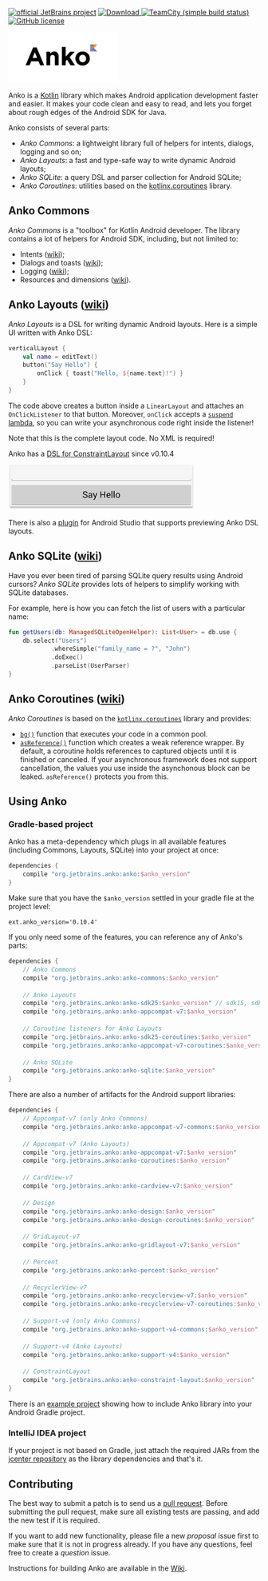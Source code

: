 [![official JetBrains project](http://jb.gg/badges/official.svg)](https://confluence.jetbrains.com/display/ALL/JetBrains+on+GitHub)
[![Download](https://api.bintray.com/packages/jetbrains/anko/anko/images/download.svg) ](https://bintray.com/jetbrains/anko/anko/_latestVersion)
[![TeamCity (simple build status)](https://img.shields.io/teamcity/http/teamcity.jetbrains.com/s/ProjectsWrittenInKotlin_Anko.svg)](https://teamcity.jetbrains.com/viewType.html?buildTypeId=ProjectsWrittenInKotlin_Anko&tab=buildTypeStatusDiv)
[![GitHub license](https://img.shields.io/badge/license-Apache%20License%202.0-blue.svg?style=flat)](http://www.apache.org/licenses/LICENSE-2.0)

<img src="doc/logo.png" alt="Anko logo" height="101" width="220" />

Anko is a [Kotlin](http://www.kotlinlang.org/) library which makes Android application development faster and easier. It makes your code clean and easy to read, and lets you forget about rough edges of the Android SDK for Java.

Anko consists of several parts:

* *Anko Commons*: a lightweight library full of helpers for intents, dialogs, logging and so on;
* *Anko Layouts*: a fast and type-safe way to write dynamic Android layouts;
* *Anko SQLite*: a query DSL and parser collection for Android SQLite;
* *Anko Coroutines*: utilities based on the [kotlinx.coroutines](https://github.com/Kotlin/kotlinx.coroutines) library.

## Anko Commons

*Anko Commons* is a "toolbox" for Kotlin Android developer. The library contains a lot of helpers for Android SDK, including, but not limited to:

* Intents ([wiki](https://github.com/Kotlin/anko/wiki/Anko-Commons-–-Intents));
* Dialogs and toasts ([wiki](https://github.com/Kotlin/anko/wiki/Anko-Commons-–-Dialogs));
* Logging ([wiki](https://github.com/Kotlin/anko/wiki/Anko-Commons-–-Logging));
* Resources and dimensions ([wiki](https://github.com/Kotlin/anko/wiki/Anko-Commons-–-Misc)).

## Anko Layouts ([wiki](https://github.com/Kotlin/anko/wiki/Anko-Layouts))

*Anko Layouts* is a DSL for writing dynamic Android layouts. Here is a simple UI written with Anko DSL:

```kotlin
verticalLayout {
    val name = editText()
    button("Say Hello") {
        onClick { toast("Hello, ${name.text}!") }
    }
}
```

The code above creates a button inside a `LinearLayout` and attaches an `OnClickListener` to that button. Moreover, `onClick` accepts a [`suspend` lambda](http://kotlinlang.org/docs/reference/coroutines.html), so you can write your asynchronous code right inside the listener!

Note that this is the complete layout code. No XML is required!

Anko has a [DSL for ConstraintLayout](https://github.com/Kotlin/anko/wiki/ConstraintLayout) since v0.10.4

<img src="doc/helloworld.png" alt="Hello world" height="90" width="373" />

There is also a [plugin](https://github.com/Kotlin/anko/wiki/Anko-Layouts#anko-support-plugin) for Android Studio that supports previewing Anko DSL layouts.

## Anko SQLite ([wiki](https://github.com/Kotlin/anko/wiki/Anko-SQLite))

Have you ever been tired of parsing SQLite query results using Android cursors? *Anko SQLite* provides lots of helpers to simplify working with SQLite databases.

For example, here is how you can fetch the list of users with a particular name:

```kotlin
fun getUsers(db: ManagedSQLiteOpenHelper): List<User> = db.use {
    db.select("Users")
            .whereSimple("family_name = ?", "John")
            .doExec()
            .parseList(UserParser)
}
```

## Anko Coroutines ([wiki](https://github.com/Kotlin/anko/wiki/Anko-Coroutines))

*Anko Coroutines* is based on the [`kotlinx.coroutines`](https://github.com/kotlin/kotlinx.coroutines) library and provides:

* [`bg()`](https://github.com/Kotlin/anko/wiki/Anko-Coroutines#bg) function that executes your code in a common pool.
* [`asReference()`](https://github.com/Kotlin/anko/wiki/Anko-Coroutines#asreference) function which creates a weak reference wrapper. By default, a coroutine holds references to captured objects until it is finished or canceled. If your asynchronous framework does not support cancellation, the values you use inside the asynchonous block can be leaked. `asReference()` protects you from this.

## Using Anko

### Gradle-based project

Anko has a meta-dependency which plugs in all available features (including Commons, Layouts, SQLite) into your project at once:

```gradle
dependencies {
    compile "org.jetbrains.anko:anko:$anko_version"
}
```
Make sure that you have the ```$anko_version``` settled in your gradle file at the project level:

```
ext.anko_version='0.10.4'
```

If you only need some of the features, you can reference any of Anko's parts:

```gradle
dependencies {
    // Anko Commons
    compile "org.jetbrains.anko:anko-commons:$anko_version"

    // Anko Layouts
    compile "org.jetbrains.anko:anko-sdk25:$anko_version" // sdk15, sdk19, sdk21, sdk23 are also available
    compile "org.jetbrains.anko:anko-appcompat-v7:$anko_version"

    // Coroutine listeners for Anko Layouts
    compile "org.jetbrains.anko:anko-sdk25-coroutines:$anko_version"
    compile "org.jetbrains.anko:anko-appcompat-v7-coroutines:$anko_version"

    // Anko SQLite
    compile "org.jetbrains.anko:anko-sqlite:$anko_version"
}
```

There are also a number of artifacts for the Android support libraries:

```gradle
dependencies {
    // Appcompat-v7 (only Anko Commons)
    compile "org.jetbrains.anko:anko-appcompat-v7-commons:$anko_version"

    // Appcompat-v7 (Anko Layouts)
    compile "org.jetbrains.anko:anko-appcompat-v7:$anko_version"
    compile "org.jetbrains.anko:anko-coroutines:$anko_version"

    // CardView-v7
    compile "org.jetbrains.anko:anko-cardview-v7:$anko_version"

    // Design
    compile "org.jetbrains.anko:anko-design:$anko_version"
    compile "org.jetbrains.anko:anko-design-coroutines:$anko_version"

    // GridLayout-v7
    compile "org.jetbrains.anko:anko-gridlayout-v7:$anko_version"

    // Percent
    compile "org.jetbrains.anko:anko-percent:$anko_version"

    // RecyclerView-v7
    compile "org.jetbrains.anko:anko-recyclerview-v7:$anko_version"
    compile "org.jetbrains.anko:anko-recyclerview-v7-coroutines:$anko_version"

    // Support-v4 (only Anko Commons)
    compile "org.jetbrains.anko:anko-support-v4-commons:$anko_version"

    // Support-v4 (Anko Layouts)
    compile "org.jetbrains.anko:anko-support-v4:$anko_version"

    // ConstraintLayout
    compile "org.jetbrains.anko:anko-constraint-layout:$anko_version"
}
```

There is an [example project](https://github.com/kotlin/anko-example) showing how to include Anko library into your Android Gradle project.

### IntelliJ IDEA project

If your project is not based on Gradle, just attach the required JARs from the [jcenter repository](https://jcenter.bintray.com/org/jetbrains/anko/) as the library dependencies and that's it.

## Contributing

The best way to submit a patch is to send us a [pull request](https://help.github.com/articles/about-pull-requests/). Before submitting the pull request, make sure all existing tests are passing, and add the new test if it is required.

If you want to add new functionality, please file a new *proposal* issue first to make sure that it is not in progress already. If you have any questions, feel free to create a *question* issue.

Instructions for building Anko are available in the [Wiki](https://github.com/Kotlin/anko/wiki/Building-Anko).
